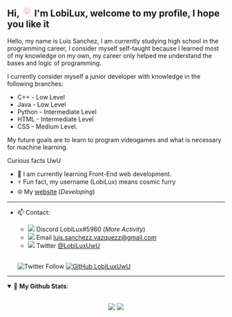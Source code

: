 ## **Hi, <img src="./images/hi.gif" width="25px"> I'm LobiLux, welcome to my profile, I hope you like it**

Hello, my name is Luis Sanchez, I am currently studying high school in the programming career, I consider myself self-taught because I learned most of my knowledge on my own, my career only helped me understand the bases and logic of programming.

I currently consider myself a junior developer with knowledge in the following branches:

- C++ - Low Level
- Java - Low Level
- Python - Intermediate Level
- HTML - Intermediate Level
- CSS - Medium Level.

My future goals are to learn to program videogames and what is necessary for machine learning.

Curious facts UwU

- 🌱 I am currently learning Front-End web development.
- ⚡ Fun fact, my username (LobiLux) means cosmic furry
- 🌐 My [website](https://lobilux.me) (_Developing_)

---

- 📫 Contact:

  - <img src="https://cdn.discordapp.com/attachments/770434184413446197/893747731271675914/Discord-Logo.png" width="20px"> Discord LobiLux#5960 (_More Activity_)
  - <img src="https://cdn.discordapp.com/attachments/770434184413446197/893749897600335922/email_PNG100740.png" width="17px"> Email luis.sanchezz.vazquezz@gmail.com
  - <img src="https://cdn.discordapp.com/attachments/770434184413446197/893748803486756924/twitter-logo-6.png" width="16px"> Twitter [@LobiLuxUwU](https://twitter.com/LobiLux_UwU)
  
  <br>
  
  ![Twitter Follow](https://img.shields.io/twitter/follow/LobiLux_UwU?label=@LobiLux_UwU&style=social)
  [![GitHub LobiLuxUwU](https://img.shields.io/github/followers/LobiLuxUwU?label=follow&style=social)](https://github.com/LobiLuxUwU)

---

<details open>
 <summary> 📌 <b>My Github Stats</b>: </summary>
 <br>
 <p align = "center">
  <img src = "https://github-readme-stats.vercel.app/api?username=LobiLuxUwU&count_private=true&show_icons=true&theme=midnight-purple">
  <img src = "https://github-readme-stats.vercel.app/api/top-langs/?username=LobiLuxUwU&theme=midnight-purple&count_private=true&layout=compact&langs_count=6">
 </p>
</details>
